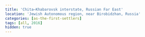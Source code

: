 ```yaml
---
title: 'Chita—Khabarovsk interstate, Russian Far East'
location: 'Jewish Autonomous region, near Birobidzhan, Russia'
categories: [as-the-first-settlers]
tags: [all, 2016]
hidden: true
---
```

